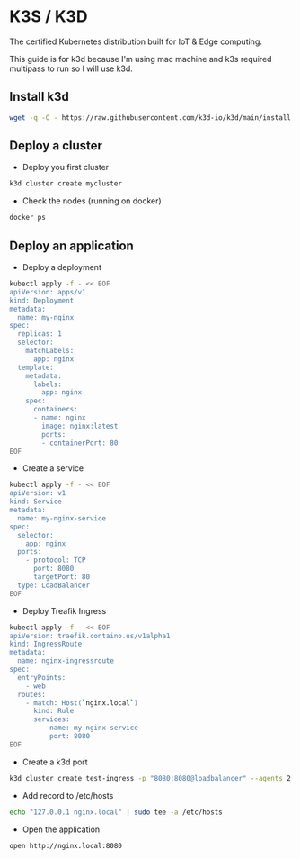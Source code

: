 # K3S / K3D

The certified Kubernetes distribution built for IoT & Edge computing.

This guide is for k3d because I'm using mac machine and k3s required multipass to run so I will use k3d.

## Install k3d

```bash
wget -q -O - https://raw.githubusercontent.com/k3d-io/k3d/main/install.sh | bash
```

## Deploy a cluster

- Deploy you first cluster

```bash
k3d cluster create mycluster
```

- Check the nodes (running on docker)

```bash
docker ps
```

## Deploy an application

- Deploy a deployment

```bash
kubectl apply -f - << EOF
apiVersion: apps/v1
kind: Deployment
metadata:
  name: my-nginx
spec:
  replicas: 1
  selector:
    matchLabels:
      app: nginx
  template:
    metadata:
      labels:
        app: nginx
    spec:
      containers:
      - name: nginx
        image: nginx:latest
        ports:
        - containerPort: 80
EOF
```

- Create a service

```bash
kubectl apply -f - << EOF
apiVersion: v1
kind: Service
metadata:
  name: my-nginx-service
spec:
  selector:
    app: nginx
  ports:
    - protocol: TCP
      port: 8080
      targetPort: 80
  type: LoadBalancer
EOF
```

- Deploy Treafik Ingress

```bash
kubectl apply -f - << EOF
apiVersion: traefik.containo.us/v1alpha1
kind: IngressRoute
metadata:
  name: nginx-ingressroute
spec:
  entryPoints:
    - web
  routes:
    - match: Host(`nginx.local`)
      kind: Rule
      services:
        - name: my-nginx-service
          port: 8080
EOF
```

- Create a k3d port

```bash
k3d cluster create test-ingress -p "8080:8080@loadbalancer" --agents 2
```

- Add record to /etc/hosts

```bash
echo "127.0.0.1 nginx.local" | sudo tee -a /etc/hosts
```

- Open the application

```bash
open http://nginx.local:8080
```
